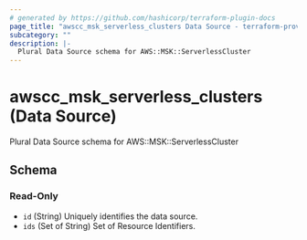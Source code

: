 ```yaml
---
# generated by https://github.com/hashicorp/terraform-plugin-docs
page_title: "awscc_msk_serverless_clusters Data Source - terraform-provider-awscc"
subcategory: ""
description: |-
  Plural Data Source schema for AWS::MSK::ServerlessCluster
---
```


# awscc_msk_serverless_clusters (Data Source)

Plural Data Source schema for AWS::MSK::ServerlessCluster



<!-- schema generated by tfplugindocs -->
## Schema

### Read-Only

- `id` (String) Uniquely identifies the data source.
- `ids` (Set of String) Set of Resource Identifiers.
